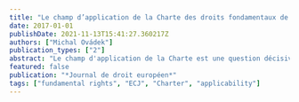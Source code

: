 ```yaml
---
title: "Le champ d’application de la Charte des droits fondamentaux de l’Union européenne et les États membres : la malédiction du critère matériel"
date: 2017-01-01
publishDate: 2021-11-13T15:41:27.360217Z
authors: ["Michal Ovádek"]
publication_types: ["2"]
abstract: "Le champ d'application de la Charte est une question décisive puisqu'elle permet de déterminer si celle-ci s'applique à l'action des États membres. Dans l’arrêt Fransson, la Cour a interprété de manière large le critère matériel conduisant à l'application de la Charte. Elle n'a toutefois pas poursuivi dans cette voie, restreignant son champ d’application dans les décisions suivantes. Les conditions dans lesquelles la Charte lie les États membres restent encore incertaines malgré les efforts de la Cour pour les préciser."
featured: false
publication: "*Journal de droit européen*"
tags: ["fundamental rights", "ECJ", "Charter", "applicability"]
---
```


